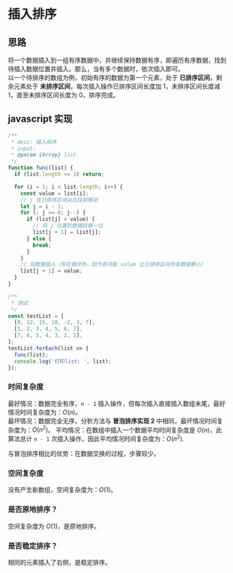 # 插入排序

## 思路  
将一个数据插入到一组有序数据中，并继续保持数据有序，即遍历有序数据，找到待插入数据位置并插入。那么，当有多个数据时，依次插入即可。  
以一个待排序的数组为例，初始有序的数据为第一个元素，处于 **已排序区间**，剩余元素处于 **未排序区间**，每次插入操作已排序区间长度加 1，未排序区间长度减 1，直至未排序区间长度为 0，排序完成。

## javascript 实现 
```js
/**
 * desc: 插入排序
 * input:
 * @param {Array} list
 */
function func(list) {
  if (list.length <= 1) return;

  for (i = 1; i < list.length; i++) {
    const value = list[i];
    // j 在已排序区间从后往前移动
    let j = i - 1;
    for (; j >= 0; j--) {
      if (list[j] > value) {
        // 将 j 位置的数据后移一位
        list[j + 1] = list[j];
      } else {
        break;
      }
    }
    // 将数据插入（写在循环外，因为有可能 value 比已排序区间所有数据都小）
    list[j + 1] = value;
  }
}

/**
 * 测试
 */
const testList = [
  [0, 12, 15, 18, -2, 3, 7],
  [1, 2, 3, 4, 5, 6, 7],
  [7, 6, 5, 4, 3, 2, 1],
];
testList.forEach(list => {
  func(list);
  console.log('打印list: ', list);
});
```

### 时间复杂度
最好情况：数据完全有序，`n - 1` 插入操作，但每次插入直接插入数组末尾，最好情况时间复杂度为：$O(n)$。  
最坏情况：数据完全无序，分析方法与 **冒泡排序实现 2** 中相同，最坏情况时间复杂度为：$O(n^2)$。 
平均情况：在数组中插入一个数据平均时间复杂度是 $O(n)$，此算法总计 `n - 1` 次插入操作，因此平均情况时间复杂度为：$O(n^2)$.  

与冒泡排序相比的优势：在数据交换的过程，步骤较少。

### 空间复杂度
没有产生新数组，空间复杂度为：$O(1)$。

### 是否原地排序？
空间复杂度为 $O(1)$，是原地排序。

### 是否稳定排序？
相同的元素插入了右侧，是稳定排序。

